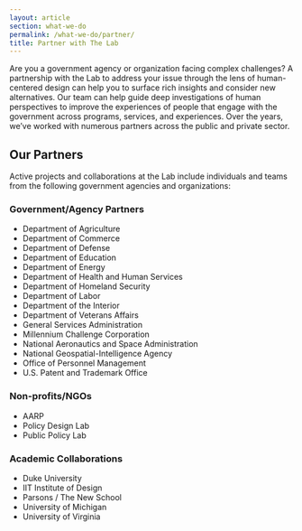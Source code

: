 ```yaml
---
layout: article
section: what-we-do
permalink: /what-we-do/partner/
title: Partner with The Lab
---
```


Are you a government agency or organization facing complex challenges? A partnership with the Lab to address your issue through the lens of human-centered design can help you to surface rich insights and consider new alternatives. Our team can help guide deep investigations of human perspectives to improve the experiences of people that engage with the government across programs, services, and experiences. Over the years, we’ve worked with numerous partners across the public and private sector.

## Our Partners

Active projects and collaborations at the Lab include individuals and teams from the following government agencies and organizations:  

<div class="grid-container">
  <div class="grid-row grid-gap">
    <div class="tablet:grid-col-6">
      <h3>Government/Agency Partners</h3>
      <ul>
        <li>Department of Agriculture</li>
        <li>Department of Commerce</li>
        <li>Department of Defense</li>
        <li>Department of Education</li>
        <li>Department of Energy</li>
        <li>Department of Health and Human Services</li>
        <li>Department of Homeland Security</li>
        <li>Department of Labor</li>
        <li>Department of the Interior</li>
        <li>Department of Veterans Affairs</li>
        <li>General Services Administration</li>
        <li>Millennium Challenge Corporation</li>
        <li>National Aeronautics and Space Administration</li>
        <li>National Geospatial-Intelligence Agency</li>
        <li>Office of Personnel Management</li>
        <li>U.S. Patent and Trademark Office</li>
      </ul>
    </div>
    <div class="tablet:grid-col-6">
      <h3>Non-profits/NGOs</h3>
      <ul>
        <li>AARP</li>
        <li>Policy Design Lab</li>
        <li>Public Policy Lab</li>
      </ul>
      <h3>Academic Collaborations</h3>
      <ul>
        <li>Duke University</li>
        <li>IIT Institute of Design</li>
        <li>Parsons / The New School</li>
        <li>University of Michigan</li>
        <li>University of Virginia</li>
      </ul>
    </div>
  </div>
</div>
